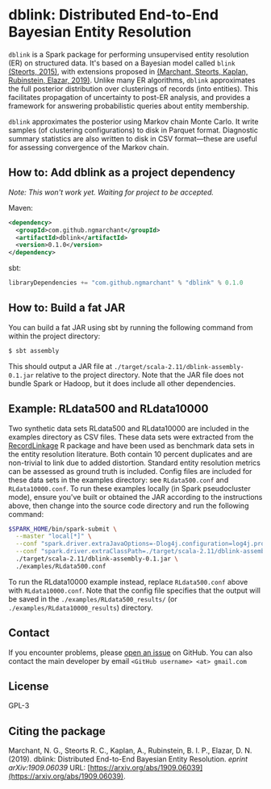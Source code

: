 # dblink: Distributed End-to-End Bayesian Entity Resolution
`dblink` is a Spark package for performing unsupervised entity resolution 
(ER) on structured data.
It's based on a Bayesian model called `blink` 
[(Steorts, 2015)](https://projecteuclid.org/euclid.ba/1441790411), 
with extensions proposed in
[(Marchant, Steorts, Kaplan, Rubinstein, Elazar, 2019)](https://TODO).
Unlike many ER algorithms, `dblink` approximates the full posterior 
distribution over clusterings of records (into entities).
This facilitates propagation of uncertainty to post-ER analysis, 
and provides a framework for answering probabilistic queries about entity 
membership.

`dblink` approximates the posterior using Markov chain Monte Carlo.
It write samples (of clustering configurations) to disk in Parquet format.
Diagnostic summary statistics are also written to disk in CSV format—these are 
useful for assessing convergence of the Markov chain.

## How to: Add dblink as a project dependency
_Note: This won't work yet. Waiting for project to be accepted._

Maven:
```xml
<dependency>
  <groupId>com.github.ngmarchant</groupId>
  <artifactId>dblink</artifactId>
  <version>0.1.0</version>
</dependency>
```

sbt:
```scala
libraryDependencies += "com.github.ngmarchant" % "dblink" % 0.1.0
```

## How to: Build a fat JAR
You can build a fat JAR using sbt by running the following command from
within the project directory:
```bash
$ sbt assembly
```

This should output a JAR file at `./target/scala-2.11/dblink-assembly-0.1.jar`
relative to the project directory.
Note that the JAR file does not bundle Spark or Hadoop, but it does include
all other dependencies.

## Example: RLdata500 and RLdata10000
Two synthetic data sets RLdata500 and RLdata10000 are included in the examples 
directory as CSV files.
These data sets were extracted from the [RecordLinkage](https://cran.r-project.org/web/packages/RecordLinkage/index.html)
R package and have been used as benchmark data sets in the entity resolution 
literature.
Both contain 10 percent duplicates and are non-trivial to link due to added 
distortion.
Standard entity resolution metrics can be assessed as ground truth is 
included.
Config files are included for these data sets in the examples directory: 
see `RLdata500.conf` and `RLdata10000.conf`.
To run these examples locally (in Spark pseudocluster mode), 
ensure you've built or obtained the JAR according to the instructions 
above, then change into the source code directory and run the following 
command:
```bash
$SPARK_HOME/bin/spark-submit \
  --master "local[*]" \
  --conf "spark.driver.extraJavaOptions=-Dlog4j.configuration=log4j.properties" \
  --conf "spark.driver.extraClassPath=./target/scala-2.11/dblink-assembly-0.1.jar" \
  ./target/scala-2.11/dblink-assembly-0.1.jar \
  ./examples/RLdata500.conf
```
To run the RLdata10000 example instead, replace `RLdata500.conf` above with 
`RLdata10000.conf`.
Note that the config file specifies that the output will be saved in
the `./examples/RLdata500_results/` (or `./examples/RLdata10000_results`) 
directory.

## Contact
If you encounter problems, please [open an issue](https://github.com/ngmarchant/dblink/issues) 
on GitHub. 
You can also contact the main developer by email `<GitHub username> <at> gmail.com`

## License
GPL-3

## Citing the package
Marchant, N. G., Steorts R. C., Kaplan, A., Rubinstein, B. I. P., Elazar, D. N. 
(2019). dblink: Distributed End-to-End Bayesian Entity Resolution. _eprint 
arXiv:1909.06039_ URL: [https://arxiv.org/abs/1909.06039](https://arxiv.org/abs/1909.06039).
